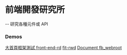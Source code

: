 # 前端開發研究所
--
研究各種元件或 API

### Demos
[大首頁框架測試 front-end-rd](http://franklion.github.io/front-end-rd/new-big-index/)
[fit-rwd](http://franklion.github.io/fit_rwd_webroot/public/)
[Document fb_webroot](http://franklion.github.io/fb_webroot/public/)

